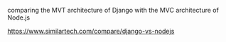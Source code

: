 comparing the MVT architecture of Django with the MVC architecture of Node.js 

https://www.similartech.com/compare/django-vs-nodejs
